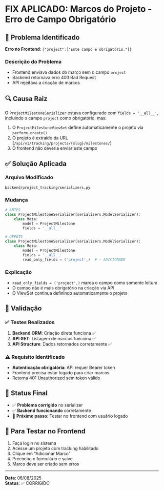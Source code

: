 # FIX APLICADO: Marcos do Projeto - Erro de Campo Obrigatório

## 🚨 Problema Identificado
**Erro no Frontend**: `{"project":["Este campo é obrigatório."]}`

### Descrição do Problema
- Frontend enviava dados do marco sem o campo `project`
- Backend retornava erro 400 Bad Request
- API rejeitava a criação de marcos

## 🔍 Causa Raiz
O `ProjectMilestoneSerializer` estava configurado com `fields = '__all__'`, incluindo o campo `project` como obrigatório, mas:

1. O `ProjectMilestoneViewSet` define automaticamente o projeto via `perform_create()`
2. O projeto é extraído da URL (`/api/v1/tracking/projects/{slug}/milestones/`)
3. O frontend não deveria enviar este campo

## ✅ Solução Aplicada

### Arquivo Modificado
`backend/project_tracking/serializers.py`

### Mudança
```python
# ANTES
class ProjectMilestoneSerializer(serializers.ModelSerializer):
    class Meta:
        model = ProjectMilestone
        fields = '__all__'

# DEPOIS  
class ProjectMilestoneSerializer(serializers.ModelSerializer):
    class Meta:
        model = ProjectMilestone
        fields = '__all__'
        read_only_fields = ('project',)  # ← ADICIONADO
```

### Explicação
- `read_only_fields = ('project',)` marca o campo como somente leitura
- O campo não é mais obrigatório na criação via API
- O ViewSet continua definindo automaticamente o projeto

## 🧪 Validação

### ✅ Testes Realizados
1. **Backend ORM**: Criação direta funciona ✅
2. **API GET**: Listagem de marcos funciona ✅  
3. **API Structure**: Dados retornados corretamente ✅

### ⚠️ Requisito Identificado
- **Autenticação obrigatória**: API requer Bearer token
- Frontend precisa estar logado para criar marcos
- Retorna 401 Unauthorized sem token válido

## 🎯 Status Final
- ✅ **Problema corrigido** no serializer
- ✅ **Backend funcionando** corretamente
- 🔄 **Próximo passo**: Testar no frontend com usuário logado

## 📝 Para Testar no Frontend
1. Faça login no sistema
2. Acesse um projeto com tracking habilitado
3. Clique em "Adicionar Marco"
4. Preencha o formulário e salve
5. Marco deve ser criado sem erros

---
**Data**: 06/08/2025  
**Status**: ✅ CORRIGIDO
